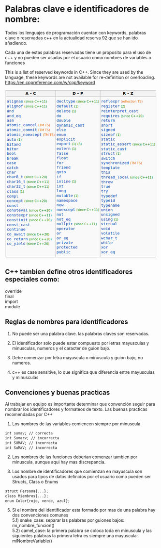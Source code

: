 Palabras clave e identificadores de nombre:
===
Todos los lenguajes de programación cuentan con keywords, palabras clave o reservadas
c++ en la actualidad reserva 92 que se han ido añadiendo.

Cada una de estas palabras reservadas tiene un proposito para el uso de c++ y no pueden ser usadas por el usuario como nombres de variables o funciones

This is a list of reserved keywords in C++. Since they are used by the language, these keywords are not available for re-definition or overloading. 
https://en.cppreference.com/w/cpp/keyword

![image](008/palabras_clave.png)

C++ tambien define otros identificadores especiales como:  
----
override  
final  
import  
module  

Reglas de nombres para identificadores
---

1) No puede ser una palabra clave. las palabras claves son reservadas.

2) El identificador solo puede estar compuesto por letras mayusculas y minusculas, numeros y el caracter de guion bajo.

3) Debe comenzar por letra mayuscula o minuscula y guion bajo, no numeros.

4) c++ es case sensitive, lo que significa que diferencia entre mayusculas y minusculas


Convenciones y buenas practicas
---
Al trabajar en equipo es importante determinar que convención seguir para nombrar los identificadores y formateos de texto.
Las buenas practicas recomendadas por C++

1) Los nombres de las variables comiencen siempre por minuscula.
```
int sumav; // correcta
int Sumarv; // incorrecta
int SUMAV; // incorrecta
int SuMaV; // incorrecta
```

2) Los nombres de las funciones deberian comenzar tambien por minuscula, aunque aqui hay mas discrepancia.


3) Los nombre de identificadores que comienzan en mayuscula son usados para tipos de datos definidos por el usuario como pueden ser Structs, Class o Enums
```
struct Persona{...};
class Miembros{...};
enum Color{rojo, verde, azul};
```

5) Si el nombre del identificador esta formado por mas de una palabra hay dos convenciones comunes  
    5.1) snake_case: separar las palabras por guiones bajos: mi_nombre_funcion()  
    5.2) camel_case: la primera palabra se coloca toda en minuscula y las siguientes palabras la primera letra es siempre una mayuscula: miNombreVariable()
